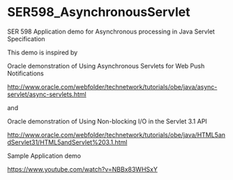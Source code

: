# SER598_AsynchronousServlet
SER 598 Application demo for Asynchronous processing in Java Servlet Specification

This demo is inspired by 

Oracle demonstration of Using Asynchronous Servlets for Web Push Notifications

http://www.oracle.com/webfolder/technetwork/tutorials/obe/java/async-servlet/async-servlets.html

and

Oracle demonstration of Using Non-blocking I/O in the Servlet 3.1 API

http://www.oracle.com/webfolder/technetwork/tutorials/obe/java/HTML5andServlet31/HTML5andServlet%203.1.html

Sample Application demo 

https://www.youtube.com/watch?v=NBBx83WHSxY
